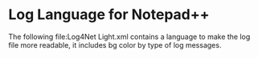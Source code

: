 # Log Language for Notepad++

The following file:Log4Net Light.xml contains a language to make the log file more readable, it includes bg color by type of log messages.
